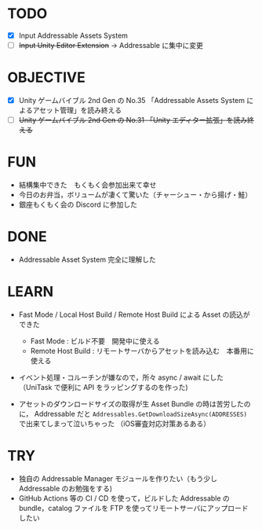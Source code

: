 # TODO

- [x] Input Addressable Assets System 
- [ ] ~~Input Unity Editor Extension~~ → Addressable に集中に変更

# OBJECTIVE

- [x] Unity ゲームバイブル 2nd Gen の No.35 「Addressable Assets System によるアセット管理」を読み終える
- [ ] ~~Unity ゲームバイブル 2nd Gen の No.31 「Unity エディター拡張」を読み終える~~

# FUN 

- 結構集中できた　もくもく会参加出来て幸せ
- 今日のお弁当，ボリュームが凄くて驚いた（チャーシュー・から揚げ・鮭）
- 銀座もくもく会の Discord に参加した

# DONE

- Addressable Asset System 完全に理解した

# LEARN 
- Fast Mode / Local Host Build / Remote Host Build による Asset の読込ができた
  - Fast Mode : ビルド不要　開発中に使える
  - Remote Host Build : リモートサーバからアセットを読み込む　本番用に使える

- イベント処理・コルーチンが嫌なので，所々 async / await にした（UniTask で便利に API をラッピングするのを作った)

- アセットのダウンロードサイズの取得が生 Asset Bundle の時は苦労したのに， Addressable だと `Addressables.GetDownloadSizeAsync(ADDRESSES)` で出来てしまって泣いちゃった （iOS審査対応対策あるある）

# TRY

- 独自の Addressable Manager モジュールを作りたい（もう少し Addressable のお勉強をする)
- GitHub Actions 等の CI / CD を使って，ビルドした Addressable の bundle，catalog ファイルを FTP を使ってリモートサーバにアップロードしたい

